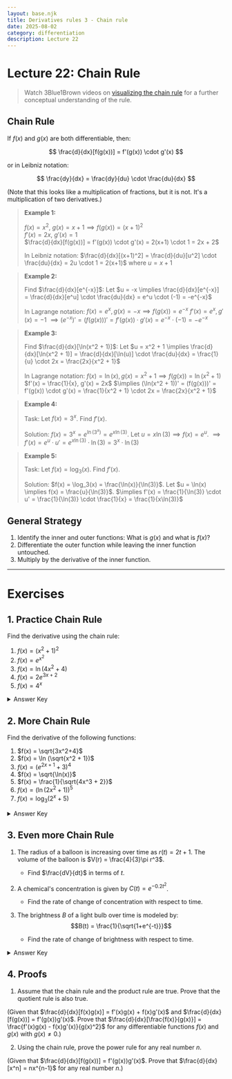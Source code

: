 ```yaml
---
layout: base.njk
title: Derivatives rules 3 - Chain rule
date: 2025-08-02
category: differentiation
description: Lecture 22
---
```


# Lecture 22: Chain Rule

> Watch 3Blue1Brown videos on [visualizing the chain rule](https://www.youtube.com/watch?v=YG15m2VwSjA&list=PLZHQObOWTQDMsr9K-rj53DwVRMYO3t5Yr&index=5) for a further conceptual understanding of the rule.

## Chain Rule

If $f(x)$ and $g(x)$ are both differentiable, then:

$$
\frac{d}{dx}[f(g(x))] = f'(g(x)) \cdot g'(x)
$$

or in Leibniz notation:

$$
\frac{dy}{dx} = \frac{dy}{du} \cdot \frac{du}{dx}
$$

(Note that this looks like a multiplication of fractions, but it is not. It's a multiplication of two derivatives.)

> **Example 1:**
>
> $f(x) = x^2$, $g(x) = x+1 \implies f(g(x)) = (x+1)^2$  
> $f'(x) = 2x$, $g'(x) = 1$  
> $\frac{d}{dx}[f(g(x))] = f'(g(x)) \cdot g'(x) = 2(x+1) \cdot 1 = 2x + 2$
> 
> In Leibniz notation:
> $\frac{d}{dx}[(x+1)^2] = \frac{d}{du}[u^2] \cdot \frac{du}{dx} = 2u \cdot 1 = 2(x+1)$ where $u = x+1$

> **Example 2:**
>
> Find $\frac{d}{dx}[e^{-x}]$:
> Let $u = -x \implies \frac{d}{dx}[e^{-x}] = \frac{d}{dx}[e^u] \cdot \frac{du}{dx} = e^u \cdot (-1) = -e^{-x}$
>
> In Lagrange notation:
> $f(x) = e^x, g(x) = -x \implies f(g(x)) = e^{-x}$
> $f'(x) = e^x, g'(x) = -1$
> $\implies (e^{-x})' = (f(g(x)))' = f'(g(x)) \cdot g'(x) = e^{-x} \cdot (-1) = -e^{-x}$

> **Example 3:**
>
> Find $\frac{d}{dx}[\ln(x^2 + 1)]$:
> Let $u = x^2 + 1 \implies \frac{d}{dx}[\ln(x^2 + 1)] = \frac{d}{dx}[\ln(u)] \cdot \frac{du}{dx} = \frac{1}{u} \cdot 2x = \frac{2x}{x^2 + 1}$
>
> In Lagrange notation:
> $f(x) = \ln(x), g(x) = x^2 + 1 \implies f(g(x)) = \ln(x^2 + 1)$
> $f'(x) = \frac{1}{x}, g'(x) = 2x$
> $\implies (\ln(x^2 + 1))' = (f(g(x)))' = f'(g(x)) \cdot g'(x) = \frac{1}{x^2 + 1} \cdot 2x = \frac{2x}{x^2 + 1}$

> **Example 4:**
>
> Task: Let $f(x) = 3^x$. Find $f'(x)$.
>
> Solution:
> $f(x) = 3^x = e^{\ln(3^x)} = e^{x\ln(3)}$. 
> Let $u = x\ln(3) \implies f(x) = e^u$.
> $\implies f'(x) = e^u \cdot u' = e^{x\ln(3)} \cdot \ln(3) = 3^x \cdot \ln(3)$

> **Example 5:**
>
> Task: Let $f(x) = \log_3(x)$. Find $f'(x)$.
>
> Solution:
> $f(x) = \log_3(x) = \frac{\ln(x)}{\ln(3)}$. 
> Let $u = \ln(x) \implies f(x) = \frac{u}{\ln(3)}$.
> $\implies f'(x) = \frac{1}{\ln(3)} \cdot u' = \frac{1}{\ln(3)} \cdot \frac{1}{x} = \frac{1}{x\ln(3)}$



## General Strategy

1. Identify the inner and outer functions: What is $g(x)$ and what is $f(x)$?
2. Differentiate the outer function while leaving the inner function untouched.
3. Multiply by the derivative of the inner function.

---

# Exercises

## 1. Practice Chain Rule

Find the derivative using the chain rule:

1. $f(x) = (x^2 + 1)^2$
2. $f(x) = e^{x^2}$
3. $f(x) = \ln(4x^2 + 4)$
4. $f(x) = 2e^{3x+2}$
5. $f(x) = 4^x$

<details>
<summary>Answer Key</summary>

1. $f'(x) = 4x^3 + 4x$
2. $f'(x) = 2x e^{x^2}$
3. $f'(x) = \frac{8x}{4x^2 + 4}$
4. $f'(x) = 6e^{3x+2}$
5. $f'(x) = 4^x \ln(4)$

</details>

## 2. More Chain Rule

Find the derivative of the following functions:

1. $f(x) = \sqrt{3x^2+4}$
2. $f(x) = \ln (\sqrt{x^2 + 1})$
3. $f(x) = (e^{2x+1}+3)^4$
4. $f(x) = \sqrt{\ln(x)}$
5. $f(x) = \frac{1}{\sqrt{4x^3 + 2}}$
6. $f(x) = (\ln(2x^2 + 1))^5$
7. $f(x) = \log_3(2^x + 5)$

<details>
<summary>Answer Key</summary>

1. $f'(x) = \frac{3x}{\sqrt{3x^2+4}}$
2. $f'(x) = \frac{x}{(x^2 + 1)}$
3. $f'(x) = 4(e^{2x+1}+3)^3 \cdot 2e^{2x+1}$
4. $f'(x) = \frac{1}{2x\sqrt{\ln(x)}}$
5. $f'(x) = \frac{-6x^2}{(4x^3 + 2)\sqrt{4x^3 + 2}}$
6. $f'(x) = 5(\ln(2x^2 + 1))^4 \cdot \frac{4x}{2x^2 + 1}$
7. $f'(x) = \frac{2^x \ln(2)}{\ln(3)(2^x + 5)}$

</details>

## 3. Even more Chain Rule

1. The radius of a balloon is increasing over time as $r(t)=2t+1$. The volume of the balloon is $V(r) = \frac{4}{3}\pi r^3$.
   - Find $\frac{dV}{dt}$ in terms of $t$.

2. A chemical's concentration is given by $C(t) = e^{-0.2t^2}$. 
   - Find the rate of change of concentration with respect to time.
  
3. The brightness $B$ of a light bulb over time is modeled by:
   $$B(t) = \frac{1}{\sqrt{1+e^{-t}}}$$
   - Find the rate of change of brightness with respect to time.

<details>
<summary>Answer Key</summary>

1. $\frac{dV}{dt} = 8\pi (2t+1)^2$
2. $\frac{dC}{dt} = -0.4t e^{-0.2t^2}$
3. $\frac{dB}{dt} = \frac{e^{-t}}{2(1+e^{-t})^{3/2}}$

</details>

## 4. Proofs

1. Assume that the chain rule and the product rule are true. Prove that the quotient rule is also true.

(Given that $\frac{d}{dx}[f(x)g(x)] = f'(x)g(x) + f(x)g'(x)$ and $\frac{d}{dx}[f(g(x))] = f'(g(x))g'(x)$. Prove that $\frac{d}{dx}[\frac{f(x)}{g(x)}] = \frac{f'(x)g(x) - f(x)g'(x)}{g(x)^2}$ for any differentiable functions $f(x)$ and $g(x)$ with $g(x) \neq 0$.)

2. Using the chain rule, prove the power rule for any real number $n$.

(Given that $\frac{d}{dx}[f(g(x))] = f'(g(x))g'(x)$. Prove that $\frac{d}{dx}[x^n] = nx^{n-1}$ for any real number $n$.)